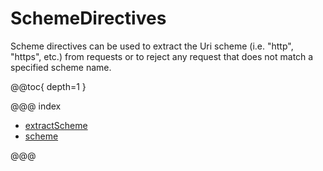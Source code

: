 <a id="schemedirectives"></a>
# SchemeDirectives

Scheme directives can be used to extract the Uri scheme (i.e. "http", "https", etc.)
from requests or to reject any request that does not match a specified scheme name.

@@toc{ depth=1 }

@@@ index

* [extractScheme](extractScheme.md)
* [scheme](scheme.md)

@@@
